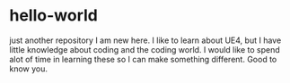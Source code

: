 # hello-world
just another repository
I am new here. I like to learn about UE4, but I have little knowledge about coding and the coding world.
I would like to spend alot of time in learning these so I can make something different. 
Good to know you.
